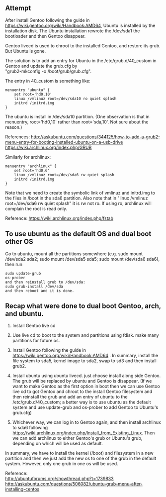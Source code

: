 Attempt
---------------------

After install Gentoo following the guide in https://wiki.gentoo.org/wiki/Handbook:AMD64,
Ubuntu is installed by the installation disk.
The Ubuntu installation rewrote the /dev/sda1 the bootloader and then Gentoo disappear. 

Gentoo livecd is used to chroot to the installed Gentoo, and restore its grub.
But Ubuntu is gone.

The solution is to add an entry for Ubuntu in the /etc/grub.d/40_custom in Gentoo and update the grub.cfg by  
"grub2-mkconfig -o /boot/grub/grub.cfg". 

The entry in 40_custom is something like:

```
menuentry "ubuntu" {
    set root='hd0,10'
    linux /vmlinuz root=/dev/sda10 ro quiet splash
    initrd /initrd.img
}
```

The ubuntu is install in /dev/sda10 partition.
(One observation is that in menuentry, root='hd0,10' rather than root='sda,10'.
Not sure about the reason.)

References:
http://askubuntu.com/questions/344125/how-to-add-a-grub2-menu-entry-for-booting-installed-ubuntu-on-a-usb-drive  
https://wiki.archlinux.org/index.php/GRUB

Similarly for archlinux:

```
menuentry "archlinux" {
    set root='hd0,6'
    linux /vmlinuz root=/dev/sda6 rw quiet splash
    initrd /initrd.img
}
```

Note that we need to create the symbolic link of vmlinuz and initrd.img to the files in /boot in the sda6 partition.
Also note that in "linux /vmlinuz root=/dev/sda6 rw quiet splash" it is rw not ro.
If using ro, archlinux will complain the root is read only.

Reference: https://wiki.archlinux.org/index.php/fstab


To use ubuntu as the default OS and dual boot other OS
----------------------------------------------------------

Go to ubuntu, mount all the partitions somewhere (e.g. sudo mount /dev/sda2 sda2; sudo mount /dev/sda5 sda5; sudo mount /dev/sda6 sda6), then run

```
sudo update-grub
os-prober
and then reinstall grub to /dev/sda:
sudo grub-install /dev/sda
and then reboot and it is done.
```

Recap what were done to dual boot Gentoo, arch, and ubuntu.
--------------------------------------------------------------

1. Install Gentoo live cd

2. Use live cd to boot to the system and partitions using fdisk. make many partitions for future os.

3. Install Gentoo following the guide in https://wiki.gentoo.org/wiki/Handbook:AMD64 .
In summary, install the file system to sda5, kernel image to sda2, swap to sd3 and then install grub2.

4. Install ubuntu using ubuntu livecd. just choose install along side Gentoo.
The grub will be replaced by ubuntu and Gentoo is disappear.
(If we want to make Gentoo as the first option in boot then we can use Gentoo live cd to got Gentoo and chroot to the install Gentoo filesystem and then reinstall the grub
and add an entry of ubuntu to the /etc/grub.d/40_custom;
a better way is to use ubuntu as the default system and use update-grub and os-prober to add Gentoo to Ubuntu's grub.cfg)

5. Whichever way, we can log in to Gentoo again, and then install archlinux to sda6 following https://wiki.archlinux.org/index.php/Install_from_Existing_Linux.
Then we can add archlinux to either Gentoo's grub or Ubuntu's grub, depending on which will be used as default.


In summary, we have to install the kernel (/boot) and filesystem in a new partition
and then we just add the new os to one of the grub in the default system.
However, only one grub in one os will be used.

Reference:  
http://ubuntuforums.org/showthread.php?t=1739833  
http://askubuntu.com/questions/506082/ubuntu-grub-menu-after-installing-centos
